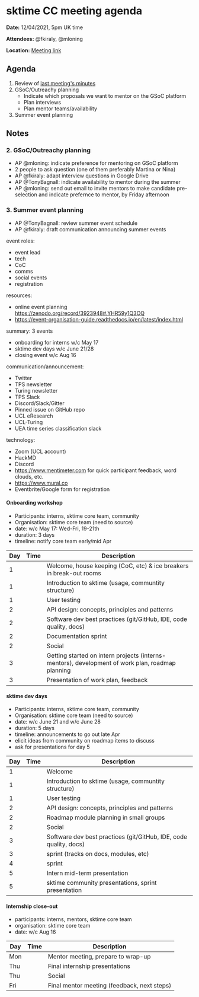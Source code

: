 # sktime CC meeting agenda

**Date:** 
12/04/2021, 5pm UK time

**Attendees:** 
@fkiraly, @mloning

**Location:** 
[Meeting link](https://teams.microsoft.com/dl/launcher/launcher.html?url=%2F_%23%2Fl%2Fmeetup-join%2F19%3Ameeting_NmEyMTM3ZDUtNjJjNi00MzBhLWFhOTgtYWQzYjVjMDg0MzMw%40thread.v2%2F0%3Fcontext%3D%257b%2522Tid%2522%253a%25221faf88fe-a998-4c5b-93c9-210a11d9a5c2%2522%252c%2522Oid%2522%253a%252223d931bf-479e-4e7b-a270-88a94a293f44%2522%257d%26anon%3Dtrue&type=meetup-join&deeplinkId=ad0714a4-04b3-445d-b723-c9eccd532b9d&directDl=true&msLaunch=true&enableMobilePage=true&suppressPrompt=true)

## Agenda
1. Review of [last meeting's minutes](https://github.com/sktime/community-council/tree/master/previous_meetings)
1. GSoC/Outreachy planning
    * Indicate which proposals we want to mentor on the GSoC platform
    * Plan interviews
    * Plan mentor teams/availability
1. Summer event planning 


## Notes

### 2. GSoC/Outreachy planning
* AP @mloning: indicate preference for mentoring on GSoC platform
* 2 people to ask question (one of them preferably Martina or Nina)
* AP @fkiraly: adapt interview questions in Google Drive
* AP @TonyBagnall: indicate availability to mentor during the summer
* AP @mloning: send out email to invite mentors to make candidate pre-selection and indicate prefernce to mentor, by Friday afternoon

### 3. Summer event planning
* AP @TonyBagnall: review summer event schedule
* AP @fkiraly: draft communication announcing summer events

event roles:
* event lead
* tech 
* CoC
* comms
* social events
* registration

resources:
* online event planning https://zenodo.org/record/3923948#.YHR59y1Q3OQ
* https://event-organisation-guide.readthedocs.io/en/latest/index.html
 
summary: 3 events
* onboarding for interns w/c May 17
* sktime dev days w/c June 21/28
* closing event w/c Aug 16

communication/announcement:
* Twitter
* TPS newsletter
* Turing newsletter
* TPS Slack
* Discord/Slack/Gitter
* Pinned issue on GitHub repo
* UCL eResearch
* UCL-Turing 
* UEA time series classification slack

technology:
* Zoom (UCL account)
* HackMD
* Discord
* https://www.mentimeter.com for quick participant feedback, word clouds, etc.
* https://www.mural.co
* Eventbrite/Google form for registration

#### Onboarding workshop
* Participants: interns, sktime core team, community
* Organisation: sktime core team (need to source)
* date: w/c May 17: Wed-Fri, 19-21th
* duration: 3 days
* timeline: notify core team early/mid Apr

|Day | Time | Description|
|---|---|---|
| 1 |  | Welcome, house keeping (CoC, etc) & ice breakers in break-out rooms |
| 1 |  | Introduction to sktime (usage, communtity structure) |
| 1 |  | User testing |
| 2 |  | API design: concepts, principles and patterns |
| 2 |  | Software dev best practices (git/GitHub, IDE, code quality, docs) |
| 2 |  | Documentation sprint |
| 2 |  | Social |
| 3 |  | Getting started on intern projects (interns-mentors), development of work plan, roadmap planning |
| 3 |  | Presentation of work plan, feedback |


#### sktime dev days
* Participants: interns, sktime core team, community
* Organisation: sktime core team (need to source)
* date: w/c June 21 and w/c June 28
* duration: 5 days
* timeline: announcements to go out late Apr
* elicit ideas from community on roadmap items to discuss
* ask for presentations for day 5

|Day | Time | Description|
|---|---|---|
| 1 |  | Welcome |
| 1 |  | Introduction to sktime (usage, communtity structure) |
| 1 |  | User testing |
| 2 |  | API design: concepts, principles and patterns | 
| 2 |  | Roadmap module planning in small groups |
| 2 |  | Social |
| 3 |  | Software dev best practices (git/GitHub, IDE, code quality, docs) |
| 3 |  | sprint (tracks on docs, modules, etc) |
| 4 |  | sprint |
| 5 |  | Intern mid-term presentation |
| 5 |  | sktime community presentations, sprint presentation |


#### Internship close-out
* participants: interns, mentors, sktime core team
* organisation: sktime core team
* date: w/c Aug 16

|Day | Time | Description|
|---|---|---|
| Mon |  | Mentor meeting, prepare to wrap-up |
| Thu |  | Final internship presentations |
| Thu |  | Social |
| Fri |  | Final mentor meeting (feedback, next steps) |



